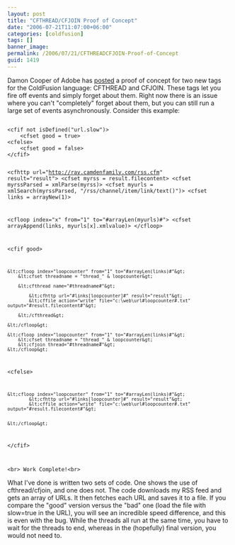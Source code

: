 ```yaml
---
layout: post
title: "CFTHREAD/CFJOIN Proof of Concept"
date: "2006-07-21T11:07:00+06:00"
categories: [coldfusion]
tags: []
banner_image: 
permalink: /2006/07/21/CFTHREADCFJOIN-Proof-of-Concept
guid: 1419
---
```


Damon Cooper of Adobe has <a href="http://www.dcooper.org/blog/client/index.cfm?mode=entry&entry=916FEFD9-4E22-1671-57A23859C50FFF47">posted</a> a proof of concept for two new tags for the ColdFusion language: CFTHREAD and CFJOIN. These tags let you fire off events and simply forget about them. Right now there is an issue where you can't "completely" forget about them, but you can still run a large set of events asynchronously. Consider this example:
<!--more-->
<code>
&lt;cfif not isDefined("url.slow")&gt;
	&lt;cfset good = true&gt;
&lt;cfelse&gt;
	&lt;cfset good = false&gt;
&lt;/cfif&gt;

&lt;cfhttp url="http://ray.camdenfamily.com/rss.cfm" result="result"&gt;
&lt;cfset myrss = result.filecontent&gt;
&lt;cfset myrssParsed = xmlParse(myrss)&gt;
&lt;cfset myurls = xmlSearch(myrssParsed, "/rss/channel/item/link/text()")&gt;
&lt;cfset links = arrayNew(1)&gt;

&lt;cfloop index="x" from="1" to="#arrayLen(myurls)#"&gt;
	&lt;cfset arrayAppend(links, myurls[x].xmlvalue)&gt;
&lt;/cfloop&gt;

&lt;cfif good&gt;

	&lt;cfloop index="loopcounter" from="1" to="#arrayLen(links)#"&gt; 
		&lt;cfset threadname = "thread_" & loopcounter&gt;
	
		&lt;cfthread name="#threadname#"&gt;
			
			&lt;cfhttp url="#links[loopcounter]#" result="result"&gt;
			&lt;cffile action="write" file="c:\web\url#loopcounter#.txt" output="#result.filecontent#"&gt;
			
		&lt;/cfthread&gt;
	
	&lt;/cfloop&gt;
	
	&lt;cfloop index="loopcounter" from="1" to="#arrayLen(links)#"&gt; 
		&lt;cfset threadname = "thread_" & loopcounter&gt;
		&lt;cfjoin thread="#threadname#"&gt;
	&lt;/cfloop&gt;

&lt;cfelse&gt;

	&lt;cfloop index="loopcounter" from="1" to="#arrayLen(links)#"&gt; 
			&lt;cfhttp url="#links[loopcounter]#" result="result"&gt;
			&lt;cffile action="write" file="c:\web\url#loopcounter#.txt" output="#result.filecontent#"&gt;
			
	
	&lt;/cfloop&gt;
	
&lt;/cfif&gt;

&lt;br&gt;
Work Complete!&lt;br&gt;
</code>

What I've done is written two sets of code. One shows the use of cfthread/cfjoin, and one does not. The code downloads my RSS feed and gets an array of URLs. It then fetches each URL and saves it to a file. If you compare the "good" version versus the "bad" one (load the file with slow=true in the URL), you will see an incredible speed difference, and this is even with the bug. While the threads all run at the same time, you have to wait for the threads to end, whereas in the (hopefully) final version, you would not need to.